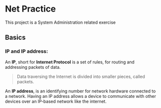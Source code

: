 # Net Practice
This project is a System Administration related exercise

## Basics

### IP and IP address:
An **IP**, short for **Internet Protocol** is a set of rules, for routing and addressing packets of data.
> Data traversing the Internet is divided into smaller pieces, called packets.

An **IP address**, is an identifying number for network hardware connected to a network. Having an IP address allows a
device to communicate with other devices over an IP-based network like the internet.
